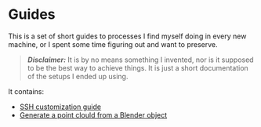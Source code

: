 # Guides

This is a set of short guides to processes I find myself doing in every new machine, or I spent some time figuring out and want to preserve.

>**_Disclaimer:_** It is by no means something I invented, nor is it supposed to be the best way to achieve things. It is just a short documentation of the setups I ended up using.

It contains:

- [SSH customization guide](ssh_customization/README.md)
- [Generate a point clould from a Blender object](blender2pointCloud/README.md)
